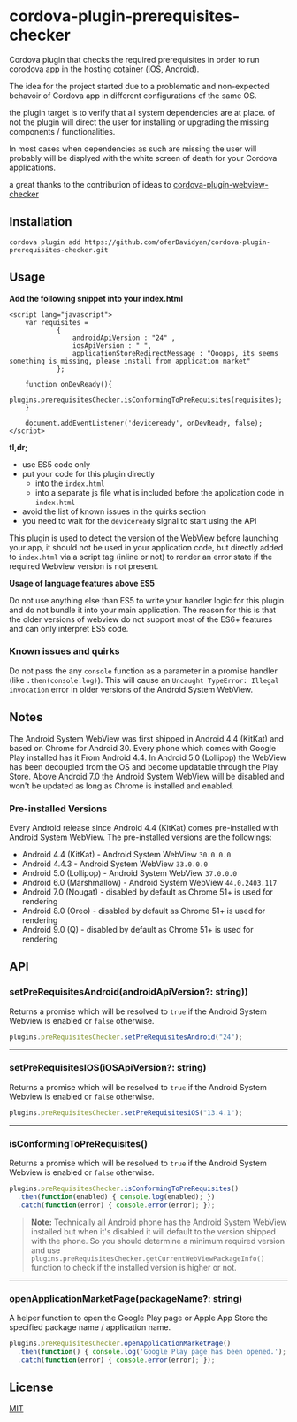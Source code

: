 # cordova-plugin-prerequisites-checker

Cordova plugin that checks the required prerequisites in order to run corodova app in the hosting cotainer (iOS, Android).

The idea for the project started due to a problematic and non-expected behavoir of Cordova app in different configurations of the same OS.

the plugin target is to verify that all system dependencies are at place.
of not the plugin will direct the user for installing or upgrading the missing components / functionalities.

In most cases when dependencies as such are missing the user will probably will be displyed with the white screen of death for your Cordova applications. 

a great thanks to the contribution of ideas to [cordova-plugin-webview-checker](https://github.com/NoNameProvided/cordova-plugin-webview-checker)

## Installation

```
cordova plugin add https://github.com/oferDavidyan/cordova-plugin-prerequisites-checker.git
```


## Usage

**Add the following snippet into your index.html**
```
<script lang="javascript">
    var requisites = 
            {
                androidApiVersion : "24" ,
                iosApiVersion : " ",
                applicationStoreRedirectMessage : "Ooopps, its seems something is missing, please install from application market"
            };
    
    function onDevReady(){
        plugins.prerequisitesChecker.isConformingToPreRequisites(requisites);
    }
    
    document.addEventListener('deviceready', onDevReady, false);
</script>
```


**tl,dr;**

- use ES5 code only
- put your code for this plugin directly 
  - into the `index.html`
  - into a separate js file what is included before the application code in `index.html`  
- avoid the list of known issues in the quirks section
- you need to wait for the `deviceready` signal to start using the API

This plugin is used to detect the version of the WebView before launching your app, it should not be used in your application code, but directly added to `index.html` via a script tag (inline or not) to render an error state if the required Webview version is not present.

**Usage of language features above ES5**

Do not use anything else than ES5 to write your handler logic for this plugin and do not bundle it into your main application. The reason for this is that the older versions of webview do not support most of the ES6+ features and can only interpret ES5 code.

### Known issues and quirks

Do not pass the any `console` function as a parameter in a promise handler (like `.then(console.log)`). This will cause an `Uncaught TypeError: Illegal invocation` error in older versions of the Android System WebView.

## Notes

The Android System WebView was first shipped in Android 4.4 (KitKat) and based on Chrome for Android 30. Every phone which comes with Google Play installed has it From Android 4.4. In Android 5.0 (Lollipop) the WebView has been decoupled from the OS and become updatable through the Play Store. Above Android 7.0 the Android System WebView will be disabled and won't be updated as long as Chrome is installed and enabled.

### Pre-installed Versions


Every Android release since Android 4.4 (KitKat) comes pre-installed with Android System WebView. The pre-installed versions are the followings:

- Android 4.4 (KitKat) - Android System WebView `30.0.0.0`
- Android 4.4.3 - Android System WebView `33.0.0.0`
- Android 5.0 (Lollipop) - Android System WebView `37.0.0.0`
- Android 6.0 (Marshmallow) - Android System WebView `44.0.2403.117`
- Android 7.0 (Nougat) - disabled by default as Chrome 51+ is used for rendering
- Android 8.0 (Oreo) - disabled by default as Chrome 51+ is used for rendering
- Android 9.0 (Q) - disabled by default as Chrome 51+ is used for rendering


## API


### setPreRequisitesAndroid(androidApiVersion?: string))

Returns a promise which will be resolved to `true` if the Android System Webview is enabled or `false` otherwise.

```js
plugins.preRequisitesChecker.setPreRequisitesAndroid("24");
```

--- 


### setPreRequisitesIOS(iOSApiVersion?: string)

Returns a promise which will be resolved to `true` if the Android System Webview is enabled or `false` otherwise.

```js
plugins.preRequisitesChecker.setPreRequisitesiOS("13.4.1");
```
--- 




### isConformingToPreRequisites()

Returns a promise which will be resolved to `true` if the Android System Webview is enabled or `false` otherwise.

```js
plugins.preRequisitesChecker.isConformingToPreRequisites()
  .then(function(enabled) { console.log(enabled); })
  .catch(function(error) { console.error(error); });
```

> **Note:** Technically all Android phone has the Android System WebView installed but when it's disabled it will default to the version shipped with the phone. So you should determine a minimum required version and use `plugins.preRequisitesChecker.getCurrentWebViewPackageInfo()` function to check if the installed version is higher or not.

--- 


### openApplicationMarketPage(packageName?: string)

A helper function to open the Google Play page or Apple App Store the specified package name / application name.

```js
plugins.preRequisitesChecker.openApplicationMarketPage()
  .then(function() { console.log('Google Play page has been opened.'); })
  .catch(function(error) { console.error(error); });
```

## License

[MIT](./LICENSE)

[npm-package-url]: https://www.npmjs.com/package/cordova-plugin-prerequisites-checker
